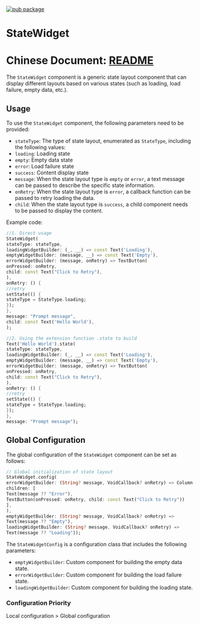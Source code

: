 [![pub package](https://img.shields.io/pub/v/stripe_sdk.svg)](https://pub.dev/packages/stripe_sdk)
# StateWidget

# Chinese Document: [README](./README_CN.md)

The `StateWidget` component is a generic state layout component that can display different layouts based on various states (such as loading, load failure, empty data, etc.).

## Usage

To use the `StateWidget` component, the following parameters need to be provided:

- `stateType`: The type of state layout, enumerated as `StateType`, including the following values:
- `loading`: Loading state
- `empty`: Empty data state
- `error`: Load failure state
- `success`: Content display state
- `message`: When the state layout type is `empty` or `error`, a text message can be passed to describe the specific state information.
- `onRetry`: When the state layout type is `error`, a callback function can be passed to retry loading the data.
- `child`: When the state layout type is `success`, a child component needs to be passed to display the content.

Example code:

```dart
//1. Direct usage
StateWidget(
stateType: stateType,
loadingWidgetBuilder: (_, __) => const Text('Loading'),
emptyWidgetBuilder: (message, __) => const Text('Empty'),
errorWidgetBuilder: (message, onRetry) => TextButton(
onPressed: onRetry,
child: const Text("Click to Retry"),
),
onRetry: () {
//retry
setState(() {
stateType = StateType.loading;
});
},
message: "Prompt message",
child: const Text('Hello World'),
);

//2. Using the extension function .state to build
Text('Hello World').state(
stateType: stateType,
loadingWidgetBuilder: (_, __) => const Text('Loading'),
emptyWidgetBuilder: (message, __) => const Text('Empty'),
errorWidgetBuilder: (message, onRetry) => TextButton(
onPressed: onRetry,
child: const Text("Click to Retry"),
),
onRetry: () {
//retry
setState(() {
stateType = StateType.loading;
});
},
message: "Prompt message");

```

## Global Configuration

The global configuration of the `StateWidget` component can be set as follows:

```dart
// Global initialization of state layout
StateWidget.config(
errorWidgetBuilder: (String? message, VoidCallback? onRetry) => Column(
children: [
Text(message ?? "Error"),
TextButton(onPressed: onRetry, child: const Text("Click to Retry"))
],
),
emptyWidgetBuilder: (String? message, VoidCallback? onRetry) =>
Text(message ?? "Empty"),
loadingWidgetBuilder: (String? message, VoidCallback? onRetry) =>
Text(message ?? "Loading"));

```

The `StateWidgetConfig` is a configuration class that includes the following parameters:

- `emptyWidgetBuilder`: Custom component for building the empty data state.
- `errorWidgetBuilder`: Custom component for building the load failure state.
- `loadingWidgetBuilder`: Custom component for building the loading state.

### Configuration Priority

Local configuration > Global configuration